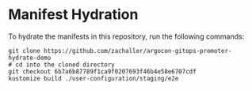 # Manifest Hydration

To hydrate the manifests in this repository, run the following commands:

```shell
git clone https://github.com/zachaller/argocon-gitops-promoter-hydrate-demo
# cd into the cloned directory
git checkout 6b7a6b87789f1ca9f0207693f46b4e58e6707cdf
kustomize build ./user-configuration/staging/e2e
```
